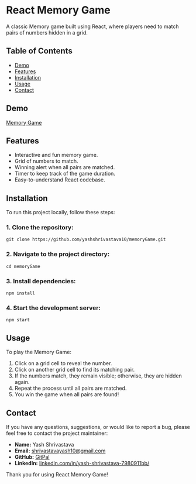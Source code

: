 # React Memory Game

A classic Memory game built using React, where players need to match pairs of numbers hidden in a grid.

## Table of Contents

- [Demo](#demo)
- [Features](#features)
- [Installation](#installation)
- [Usage](#usage)
- [Contact](#contact)

## Demo

[Memory Game](https://yashshrivastava10.github.io/memoryGame/) <!-- Replace with a live demo link -->

## Features

- Interactive and fun memory game.
- Grid of numbers to match.
- Winning alert when all pairs are matched.
- Timer to keep track of the game duration.
- Easy-to-understand React codebase.

## Installation

To run this project locally, follow these steps:


### 1. Clone the repository:
```
git clone https://github.com/yashshrivastava10/memoryGame.git
```

### 2. Navigate to the project directory:
```
cd memoryGame
```

### 3. Install dependencies:
```
npm install
```

### 4. Start the development server:
```
npm start
```


## Usage

To play the Memory Game:

1. Click on a grid cell to reveal the number.
2. Click on another grid cell to find its matching pair.
3. If the numbers match, they remain visible; otherwise, they are hidden again.
4. Repeat the process until all pairs are matched.
5. You win the game when all pairs are found!


## Contact

If you have any questions, suggestions, or would like to report a bug, please feel free to contact the project maintainer:

- **Name:** Yash Shrivastava
- **Email:** [shrivastavayash10@gmail.com](shrivastavayash10@gmail.com)
- **GitHub:** [GitPal](https://github.com/YashShrivastava10)
- **LinkedIn:** [linkedin.com/in/yash-shrivastava-7980911bb/](https://www.linkedin.com/in/yash-shrivastava-7980911bb/)

Thank you for using React Memory Game!
